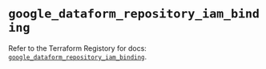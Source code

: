 # `google_dataform_repository_iam_binding`

Refer to the Terraform Registory for docs: [`google_dataform_repository_iam_binding`](https://registry.terraform.io/providers/hashicorp/google-beta/5.8.0/docs/resources/google_dataform_repository_iam_binding).
